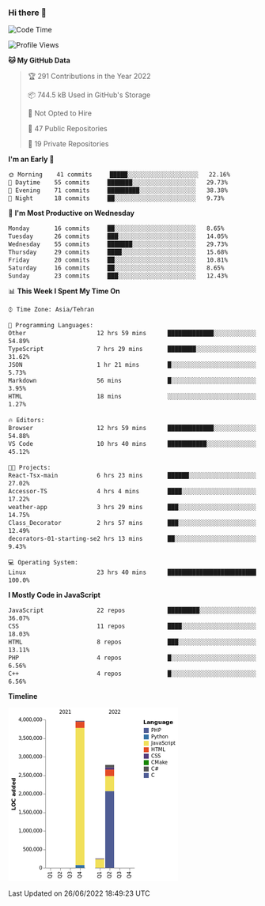 ### Hi there 👋

<!--
**Mohammad-HGH/MOHAMMAD-HGH** is a ✨ _special_ ✨ repository because its `README.md` (this file) appears on your GitHub profile.

Here are some ideas to get you started:

- 🔭 I’m currently working on ...
- 🌱 I’m currently learning ...
- 👯 I’m looking to collaborate on ...
- 🤔 I’m looking for help with ...
- 💬 Ask me about ...
- 📫 How to reach me: ...
- 😄 Pronouns: ...
- ⚡ Fun fact: ...
-->

<!--START_SECTION:waka-->
![Code Time](http://img.shields.io/badge/Code%20Time-0%20secs-blue)

![Profile Views](http://img.shields.io/badge/Profile%20Views-18-blue)

**🐱 My GitHub Data** 

> 🏆 291 Contributions in the Year 2022
 > 
> 📦 744.5 kB Used in GitHub's Storage 
 > 
> 🚫 Not Opted to Hire
 > 
> 📜 47 Public Repositories 
 > 
> 🔑 19 Private Repositories  
 > 
**I'm an Early 🐤** 

```text
🌞 Morning    41 commits     █████░░░░░░░░░░░░░░░░░░░░   22.16% 
🌆 Daytime    55 commits     ███████░░░░░░░░░░░░░░░░░░   29.73% 
🌃 Evening    71 commits     █████████░░░░░░░░░░░░░░░░   38.38% 
🌙 Night      18 commits     ██░░░░░░░░░░░░░░░░░░░░░░░   9.73%

```
📅 **I'm Most Productive on Wednesday** 

```text
Monday       16 commits     ██░░░░░░░░░░░░░░░░░░░░░░░   8.65% 
Tuesday      26 commits     ███░░░░░░░░░░░░░░░░░░░░░░   14.05% 
Wednesday    55 commits     ███████░░░░░░░░░░░░░░░░░░   29.73% 
Thursday     29 commits     ████░░░░░░░░░░░░░░░░░░░░░   15.68% 
Friday       20 commits     ██░░░░░░░░░░░░░░░░░░░░░░░   10.81% 
Saturday     16 commits     ██░░░░░░░░░░░░░░░░░░░░░░░   8.65% 
Sunday       23 commits     ███░░░░░░░░░░░░░░░░░░░░░░   12.43%

```


📊 **This Week I Spent My Time On** 

```text
⌚︎ Time Zone: Asia/Tehran

💬 Programming Languages: 
Other                    12 hrs 59 mins      █████████████░░░░░░░░░░░░   54.89% 
TypeScript               7 hrs 29 mins       ████████░░░░░░░░░░░░░░░░░   31.62% 
JSON                     1 hr 21 mins        █░░░░░░░░░░░░░░░░░░░░░░░░   5.73% 
Markdown                 56 mins             █░░░░░░░░░░░░░░░░░░░░░░░░   3.95% 
HTML                     18 mins             ░░░░░░░░░░░░░░░░░░░░░░░░░   1.27%

🔥 Editors: 
Browser                  12 hrs 59 mins      █████████████░░░░░░░░░░░░   54.88% 
VS Code                  10 hrs 40 mins      ███████████░░░░░░░░░░░░░░   45.12%

🐱‍💻 Projects: 
React-Tsx-main           6 hrs 23 mins       ██████░░░░░░░░░░░░░░░░░░░   27.02% 
Accessor-TS              4 hrs 4 mins        ████░░░░░░░░░░░░░░░░░░░░░   17.22% 
weather-app              3 hrs 29 mins       ███░░░░░░░░░░░░░░░░░░░░░░   14.75% 
Class_Decorator          2 hrs 57 mins       ███░░░░░░░░░░░░░░░░░░░░░░   12.49% 
decorators-01-starting-se2 hrs 13 mins       ██░░░░░░░░░░░░░░░░░░░░░░░   9.43%

💻 Operating System: 
Linux                    23 hrs 40 mins      █████████████████████████   100.0%

```

**I Mostly Code in JavaScript** 

```text
JavaScript               22 repos            █████████░░░░░░░░░░░░░░░░   36.07% 
CSS                      11 repos            ████░░░░░░░░░░░░░░░░░░░░░   18.03% 
HTML                     8 repos             ███░░░░░░░░░░░░░░░░░░░░░░   13.11% 
PHP                      4 repos             █░░░░░░░░░░░░░░░░░░░░░░░░   6.56% 
C++                      4 repos             █░░░░░░░░░░░░░░░░░░░░░░░░   6.56%

```


**Timeline**

![Chart not found](https://raw.githubusercontent.com/Mohammad-HGH/Mohammad-HGH/main/charts/bar_graph.png) 


 Last Updated on 26/06/2022 18:49:23 UTC
<!--END_SECTION:waka-->
